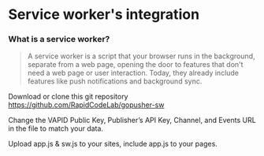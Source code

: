 # Service worker's  integration


### What is a service worker? 

> A service worker is a script that your browser runs in the background, separate from a web page, opening the door to features that don't need a web page or user interaction. Today, they already include features like push notifications and background sync.


Download or clone this git repository https://github.com/RapidCodeLab/gopusher-sw

Change the VAPID Public Key, Publisher’s API Key, Channel, and Events URL in the file to match your data.

Upload app.js & sw.js to your sites, include app.js to your pages.

